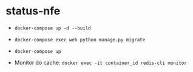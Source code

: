 # status-nfe


* `docker-compose up -d --build`
* `docker-compose exec web python manage.py migrate`
* `docker-compose up`

* Monitor do cache: `docker exec -it container_id redis-cli monitor`
